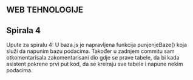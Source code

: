 ## WEB TEHNOLOGIJE

## Spirala 4

Upute za spiralu 4: U baza.js je napravljena funkcija punjenjeBaze() koja služi da napunim bazu podacima. Također u zadnjem commitu sam otkomentarisala zakomentarisani dio gdje se prave tabele, da bi kada asistent pokrene prvi put kod, da se kreiraju sve tabele i napune nekim podacima.
